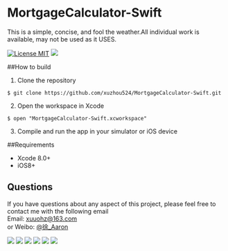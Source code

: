 # MortgageCalculator-Swift
This is a simple, concise, and fool the weather.All individual work is available, may not be used as it USES.

[![License MIT](https://img.shields.io/badge/license-MIT-green.svg?style=flat)](https://raw.githubusercontent.com/xuzhou524/MortgageCalculator-Swift/master/LICENSE)
[![](https://img.shields.io/badge/done-50%-green.svg?style=flat)](https://github.com/xuzhou524/MortgageCalculator-Swift)
<br/>

##How to build
1)  Clone the repository
```
$ git clone https://github.com/xuzhou524/MortgageCalculator-Swift.git
```
2) Open the workspace in Xcode
```
$ open "MortgageCalculator-Swift.xcworkspace"
```
3) Compile and run the app in your simulator or iOS device

##Requirements
* Xcode 8.0+
* iOS8+

## Questions
If you have questions about any aspect of this project, please feel free to contact me with the following email
<br/>Email: xuuohz@163.com
<br/>or Weibo: <a href = 'http://weibo.com/u/2305459493' >@徐_Aaron</a>
<br/>

![](http://ww4.sinaimg.cn/large/0060lm7Tgw1f6nna5v24jj30af0ijq42.jpg)
![](http://ww3.sinaimg.cn/large/0060lm7Tgw1f5z0e88a03j30af0ij3zw.jpg)
![](http://ww2.sinaimg.cn/large/0060lm7Tgw1f5z0e7wel5j30af0ij3yy.jpg)
![](http://ww1.sinaimg.cn/large/0060lm7Tgw1f5z0e83yrsj30af0ijjsj.jpg)
![](http://ww1.sinaimg.cn/large/0060lm7Tgw1f5z0e81x7bj30af0ijt94.jpg)
![](http://ww4.sinaimg.cn/large/0060lm7Tgw1f5z0e8a6mkj30af0ijt9b.jpg)

<br/>

